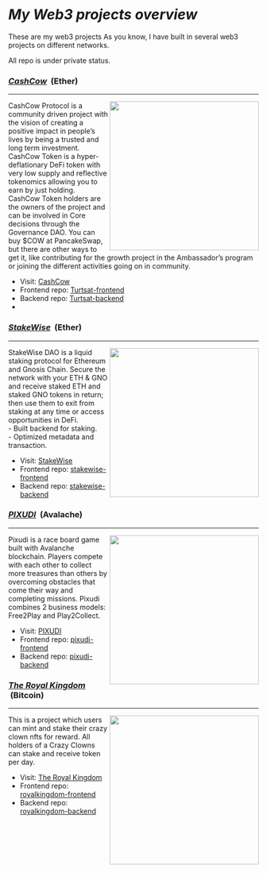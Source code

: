# <i>My Web3 projects overview</i>

These are my web3 projects
As you know, I have built in several web3 projects on different networks.
<div>All repo is under private status.</div>


<h3><u><strong><i>CashCow</i></strong></u> &nbsp;(Ether)</h3>
<hr />

<img align="right" width="300px" src="https://github.com/Coin-Degeni/overview/assets/132503531/267c35e9-47f8-4725-a971-6944ae114304
">
<div>CashCow Protocol is a community driven project with the vision of creating a positive impact in people’s lives by being a trusted and long term investment.
CashCow Token is a hyper-deflationary DeFi token with very low supply and reflective tokenomics allowing you to earn by just holding.
CashCow Token holders are the owners of the project and can be involved in Core decisions through the Governance DAO.
You can buy $COW at PancakeSwap, but there are other ways to get it, like contributing for the growth project in the Ambassador’s program or joining the different activities going on in community.</div>

- Visit: <a href="https://cashcowprotocol.com/">CashCow</a>
- Frontend repo: <a href="https://github.com/Coin-Degeni/cashcow-frontend">Turtsat-frontend</a>
- Backend repo: <a href="https://github.com/Coin-Degeni/cashcow-backend">Turtsat-backend</a>
-

<h3><u><strong><i>StakeWise</i></strong></u> &nbsp;(Ether)</h3>
<hr />

<img align="right" width="300px" src="https://github.com/Coin-Degeni/overview/assets/132503531/8ee14bf0-b538-4092-81af-2f62a7b83a54
">
<div>StakeWise DAO is a liquid staking protocol for Ethereum and Gnosis Chain. Secure the network with your ETH & GNO and receive staked ETH and staked GNO tokens in return; then use them to exit from staking at any time or access opportunities in DeFi.</div>
<div>- Built backend for staking.</div>
<div>- Optimized metadata and transaction.</div>

- Visit: <a href="https://app.stakewise.io">StakeWise</a>
- Frontend repo: <a href="https://github.com/cryptodegen84/taprootwizards-frontend">stakewise-frontend</a>
- Backend repo: <a href="https://github.com/cryptodegen84/taprootwizards-backend">stakewise-backend</a>


<h3><u><strong><i>PIXUDI</i></strong></u> &nbsp;(Avalache)</h3>
<hr/>

<img align="right" width="300px" src="https://github.com/Coin-Degeni/overview/assets/132503531/5a99ad5a-2d4a-4a55-8f6d-77bfc64a6e13
">

<div>Pixudi is a race board game built with Avalanche blockchain. Players compete with each other to collect more treasures than others by overcoming obstacles that come their way and completing missions. Pixudi combines 2 business models: Free2Play and Play2Collect.</div>

- Visit: <a href="https://game.pixudi.com/">PIXUDI</a>
- Frontend repo: <a href="https://github.com/Coin-Degeni/pixudi-frontend">pixudi-frontend</a>
- Backend repo: <a href="https://github.com/Coin-Degeni/pixudi-backend">pixudi-backend</a>

<h3><u><strong><i>The Royal Kingdom</i></strong></u> &nbsp;(Bitcoin)</h3>
<hr />


<img align="right" width="300px" src="https://github.com/Coin-Degeni/overview/assets/132503531/c626c9e1-b362-4647-bab2-a7bd85e386b3
">

This is a project which users can mint and stake their crazy clown nfts for reward. All holders of a Crazy Clowns can stake and receive token per day.

- Visit: <a href="https://theroyalkingdom.xyz/">The Royal Kingdom</a>
- Frontend repo: <a href="https://github.com/Coin-Degeni/kongfu-frontend">royalkingdom-frontend</a>
- Backend repo: <a href="https://github.com/Coin-Degeni/kongfu-backend">royalkingdom-backend</a>


